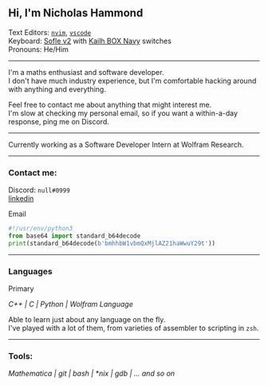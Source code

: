 ## Hi, I'm Nicholas Hammond

Text Editors: [`nvim`](https://github.com/neovim/neovim), [`vscode`](https://github.com/microsoft/vscode) <br/>
Keyboard: [Sofle v2](https://github.com/josefadamcik/SofleKeyboard)
with [Kailh BOX Navy](https://switches.mx/kailh-box-navy) switches \
Pronouns: He/Him

---

I'm a maths enthusiast and software developer. \
I don't have much industry experience, but I'm comfortable hacking around with anything and everything.

Feel free to contact me about anything that might interest me.\
I'm slow at checking my personal email, so if you want a within-a-day response, ping me on Discord.

---
Currently working as a Software Developer Intern at Wolfram Research.

---
### Contact me:
Discord: `null#0999` \
[linkedin][linkedin]

<p class="codeblock-label">Email</p>

```python
#!/usr/env/python3
from base64 import standard_b64decode
print(standard_b64decode(b'bmhhbW1vbmQxMjlAZ21haWwuY29t'))
```

---
### Languages
Primary

*C++ | C | Python | Wolfram Language*

Able to learn just about any language on the fly.\
I've played with a lot of them, from varieties of assembler to scripting in `zsh`.

---
### Tools:

*Mathematica | git | bash | \*nix | gdb | ... and so on*
	
[//]: # (Some Defines)

[linkedin]: www.linkedin.com/in/nicholas-hammond-31621a186
